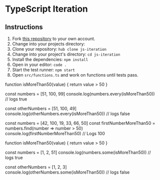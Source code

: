 # TypeScript Iteration

## Instructions

1. Fork [this repository](https://github.com/suncoast-devs/js-iteration) to your own account.
2. Change into your projects directory:
3. Clone your repository: `hub clone js-iteration`
4. Change into your project's directory: `cd js-iteration`
5. Install the dependencies: `npm install`
6. Open in your editor: `code .`
7. Start the test runner: `npm start`
8. Open `src/functions.ts` and work on functions until tests pass.


function isMoreThan50(value) {
  return value > 50
}

const numbers = [51, 100, 99]
console.log(numbers.every(isMoreThan50)) // logs true

const otherNumbers = [51, 100, 49]
console.log(otherNumbers.every(isMoreThan50)) // logs false


const numbers = [42, 100, 19, 33, 66, 50]
const firstNumberMoreThan50 = numbers.find(number => number > 50)
console.log(firstNumberMoreThan50) // Logs 100



function isMoreThan50(value) {
  return value > 50
}

const numbers = [1, 2, 51]
console.log(numbers.some(isMoreThan50)) // logs true

const otherNumbers = [1, 2, 3]
console.log(otherNumbers.some(isMoreThan50)) // logs false